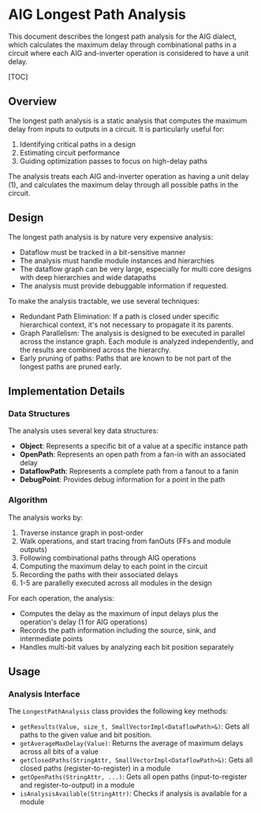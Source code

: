 # AIG Longest Path Analysis

This document describes the longest path analysis for the AIG dialect, which calculates the maximum delay through combinational paths in a circuit where each AIG and-inverter operation is considered to have a unit delay.

[TOC]

## Overview

The longest path analysis is a static analysis that computes the maximum delay from inputs to outputs in a circuit. It is particularly useful for:

1. Identifying critical paths in a design
2. Estimating circuit performance
3. Guiding optimization passes to focus on high-delay paths

The analysis treats each AIG and-inverter operation as having a unit delay (1), and calculates the maximum delay through all possible paths in the circuit.


## Design

The longest path analysis is by nature very expensive analysis:
* Dataflow must be tracked in a bit-sensitive manner
* The analysis must handle module instances and hierarchies
* The dataflow graph can be very large, especially for multi core designs with deep hierarchies and wide datapaths
* The analysis must provide debuggable information if requested.

To make the analysis tractable, we use several techniques:
* Redundant Path Elimination: If a path is closed under specific hierarchical context, it's not necessary to propagate it its parents.
* Graph Parallelism: The analysis is designed to be executed in parallel across the instance graph. Each module is analyzed independently, and the results are combined across the hierarchy.
* Early pruning of paths: Paths that are known to be not part of the longest paths are pruned early.

## Implementation Details

### Data Structures

The analysis uses several key data structures:

- **Object**: Represents a specific bit of a value at a specific instance path
- **OpenPath**: Represents an open path from a fan-in with an associated delay
- **DataflowPath**: Represents a complete path from a fanout to a fanin
- **DebugPoint**: Provides debug information for a point in the path

### Algorithm

The analysis works by:

1. Traverse instance graph in post-order
2. Walk operations, and start tracing from fanOuts (FFs and module outputs)
3. Following combinational paths through AIG operations
4. Computing the maximum delay to each point in the circuit
5. Recording the paths with their associated delays
6. 1-5 are parallelly executed across all modules in the design

For each operation, the analysis:
- Computes the delay as the maximum of input delays plus the operation's delay (1 for AIG operations)
- Records the path information including the source, sink, and intermediate points
- Handles multi-bit values by analyzing each bit position separately

## Usage

### Analysis Interface

The `LongestPathAnalysis` class provides the following key methods:

- `getResults(Value, size_t, SmallVectorImpl<DataflowPath>&)`: Gets all paths to the given value and bit position.
- `getAverageMaxDelay(Value)`: Returns the average of maximum delays across all bits of a value
- `getClosedPaths(StringAttr, SmallVectorImpl<DataflowPath>&)`: Gets all closed paths (register-to-register) in a module
- `getOpenPaths(StringAttr, ...)`: Gets all open paths (input-to-register and register-to-output) in a module
- `isAnalysisAvailable(StringAttr)`: Checks if analysis is available for a module
